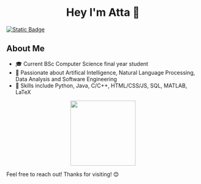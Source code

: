 <h1 align="center"><b> Hey I'm Atta 👋 </b></h1>

<!--
**Attenji/Attenji** is a ✨ _special_ ✨ repository because its `README.md` (this file) appears on your GitHub profile.
Here are some ideas to get you started:

- 🔭 I’m currently working on ...
- 🌱 I’m currently learning ...
- 👯 I’m looking to collaborate on ...
- 🤔 I’m looking for help with ...
- 💬 Ask me about ...
- 📫 How to reach me: ...
- 😄 Pronouns: ...
- ⚡ Fun fact: ...
-->

[![Static Badge](https://img.shields.io/badge/LinkedIn%20-%20Atta%20Ur%20Rehman%20-%20ffffff?labelColor=0a66c2&color=81d3e3&link=www.linkedin.com%2Fin%2Fatta-ur)](https://www.linkedin.com/in/atta-ur)

## **About Me**
- 🎓 Current BSc Computer Science final year student
- 🚀 Passionate about Artifical Intelligence, Natural Language Processing, Data Analysis and Software Engineering
- 🔧 Skills include Python, Java, C/C++, HTML/CSS/JS, SQL, MATLAB, LaTeX


<p align="center">
  <img align="center" height="170" src="https://github-readme-stats-kappa-kohl-69.vercel.app/api/top-langs/?username=attenji&layout=compact&border_color=fff&&theme=gruvbox&border_radius=11&hide=batchfile,makefile,rich%20text%20format&langs_count=6" />
</p>


Feel free to reach out! Thanks for visiting! 😊
